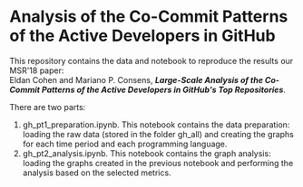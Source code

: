 # Analysis of the Co-Commit Patterns of the Active Developers in GitHub
This repository contains the data and notebook to reproduce the results our MSR'18 paper:  
Eldan Cohen and Mariano P. Consens, ***Large-Scale Analysis of the Co-Commit Patterns of the Active Developers in GitHub's Top Repositories***.

There are two parts:
1. gh_pt1_preparation.ipynb. This notebook contains the data preparation: loading the raw data (stored in the folder gh_all) and creating the graphs for each time period and each programming language.
2. gh_pt2_analysis.ipynb. This notebook contains the graph analysis: loading the graphs created in the previous notebook and performing the analysis based on the selected metrics.
